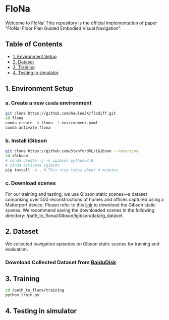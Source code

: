 # FloNa

Welcome to FloNa! This repository is the official implementation of paper "FloNa: Floor Plan Guided Embodied Visual Navigation".

## Table of Contents
- [1. Environment Setup](#1-environment-setup)
- [2. Dataset](#2-dataset)
- [3. Training](#4-training)
- [4. Testing in simulator](#5-testing-in-simulator)

## 1. Environment Setup
### a. Create a new `conda` environment
```bash
git clone https://github.com/GauleeJX/flodiff.git
cd flona
conda create -n flona -f environment.yaml
conda activate flona
```
### b. Install iGibson
```bash
git clone https://github.com/StanfordVL/iGibson --recursive
cd iGibson
# conda create -y -n igibson python=3.8
# conda activate igibson
pip install -e . # This step takes about 4 minutes
```
### c. Download scenes
For our training and testing, we use Gibson static scenes—a dataset comprising over 500 reconstructions of homes and offices captured using a Matterport device. Please refer to this [link](https://stanfordvl.github.io/iGibson/dataset.html) to download the Gibson static scenes. We recommend saving the downloaded scenes in the following directory: /path_to_flona/iGibson/igibson/data/g_dataset.

## 2. Dataset
We collected navigation episodes on Gibson static scenes for training and evaluation. 
###  Download Collected Dataset from [BaiduDisk](https://pan.baidu.com/s/1kQnEJqHMPVRw0xcjGIUTvQ?pwd=skjj)
## 3. Training
```bash
cd /path_to_flona/training
python train.py
```
## 4. Testing in simulator

